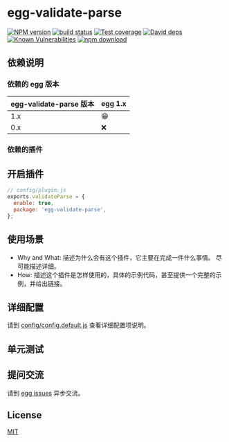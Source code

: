 # egg-validate-parse

[![NPM version][npm-image]][npm-url]
[![build status][travis-image]][travis-url]
[![Test coverage][codecov-image]][codecov-url]
[![David deps][david-image]][david-url]
[![Known Vulnerabilities][snyk-image]][snyk-url]
[![npm download][download-image]][download-url]

[npm-image]: https://img.shields.io/npm/v/egg-validate-parse.svg?style=flat-square
[npm-url]: https://npmjs.org/package/egg-validate-parse
[travis-image]: https://img.shields.io/travis/eggjs/egg-validate-parse.svg?style=flat-square
[travis-url]: https://travis-ci.org/eggjs/egg-validate-parse
[codecov-image]: https://img.shields.io/codecov/c/github/eggjs/egg-validate-parse.svg?style=flat-square
[codecov-url]: https://codecov.io/github/eggjs/egg-validate-parse?branch=master
[david-image]: https://img.shields.io/david/eggjs/egg-validate-parse.svg?style=flat-square
[david-url]: https://david-dm.org/eggjs/egg-validate-parse
[snyk-image]: https://snyk.io/test/npm/egg-validate-parse/badge.svg?style=flat-square
[snyk-url]: https://snyk.io/test/npm/egg-validate-parse
[download-image]: https://img.shields.io/npm/dm/egg-validate-parse.svg?style=flat-square
[download-url]: https://npmjs.org/package/egg-validate-parse

<!--
Description here.
-->

## 依赖说明

### 依赖的 egg 版本

egg-validate-parse 版本 | egg 1.x
--- | ---
1.x | 😁
0.x | ❌

### 依赖的插件
<!--

如果有依赖其它插件，请在这里特别说明。如

- security
- multipart

-->

## 开启插件

```js
// config/plugin.js
exports.validateParse = {
  enable: true,
  package: 'egg-validate-parse',
};
```

## 使用场景

- Why and What: 描述为什么会有这个插件，它主要在完成一件什么事情。
尽可能描述详细。
- How: 描述这个插件是怎样使用的，具体的示例代码，甚至提供一个完整的示例，并给出链接。

## 详细配置

请到 [config/config.default.js](config/config.default.js) 查看详细配置项说明。

## 单元测试

<!-- 描述如何在单元测试中使用此插件，例如 schedule 如何触发。无则省略。-->

## 提问交流

请到 [egg issues](https://github.com/eggjs/egg/issues) 异步交流。

## License

[MIT](LICENSE)
